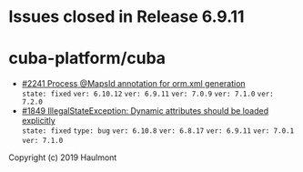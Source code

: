 # Issues closed in Release 6.9.11

# cuba-platform/cuba

* [#2241 Process @MapsId annotation for orm.xml generation ](https://github.com/cuba-platform/cuba/issues/2241) \
    `state: fixed` `ver: 6.10.12` `ver: 6.9.11` `ver: 7.0.9` `ver: 7.1.0` `ver: 7.2.0` 
* [#1849 IllegalStateException: Dynamic attributes should be loaded explicitly](https://github.com/cuba-platform/cuba/issues/1849) \
    `state: fixed` `type: bug` `ver: 6.10.8` `ver: 6.8.17` `ver: 6.9.11` `ver: 7.0.1` `ver: 7.1.0` 


Copyright (c) 2019 Haulmont
